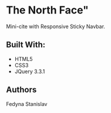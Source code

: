 # **The North Face"**
Mini-cite with Responsive Sticky Navbar.

## **Built With:**
* HTML5
* CSS3
* JQuery 3.3.1


## **Authors**
Fedyna Stanislav



